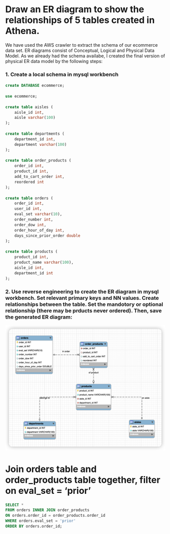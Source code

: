 # **Draw an ER diagram to show the relationships of 5 tables created in Athena.**

We have used the AWS crawler to extract the schema of our ecommerce data set. ER diagrams consist of Conceptual, Logical and Physical Data Model. As we already had the schema availabe, I created the final version of physical ER data model by the following steps:

### 1. Create a local schema in mysql workbench
```sql
create DATABASE ecommerce;

use ecommerce;

create table aisles (
	aisle_id int,
    aisle varchar(100)
);

create table departments (
	department_id int,
    department varchar(100)
);

create table order_products (
	order_id int,
    product_id int,
    add_to_cart_order int,
    reordered int
);

create table orders (
	order_id int,
    user_id int,
    eval_set varchar(10),
    order_number int,
    order_dow int,
    order_hour_of_day int,
    days_since_prior_order double
);

create table products (
	product_id int,
    product_name varchar(100),
    aisle_id int,
    department_id int
);
```

### 2. Use reverse engineering to create the ER diagram in mysql workbench. Set relevant primary keys and NN values. Create relationships between the table. Set the mandotory or optional relationship (there may be prducts never ordered). Then, save the generated ER diagram:

![](assets/image/ER_diagram.png)

# **Join orders table and order_products table together, filter on eval_set = ‘prior’**

```sql
SELECT * 
FROM orders INNER JOIN order_products
ON orders.order_id = order_products.order_id
WHERE orders.eval_set = 'prior'
ORDER BY orders.order_id;
```